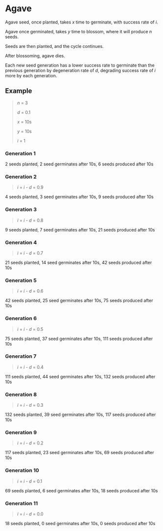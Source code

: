 # Agave

Agave seed, once planted, takes _x_ time to germinate, with success rate of _i_.

Agave once germinated, takes _y_ time to blossom, where it will produce _n_ seeds.

Seeds are then planted, and the cycle continues.

After blossoming, agave dies.

Each new seed generation has a lower success rate to germinate than the previous generation by degeneration rate of _d_, degrading success rate of _i_ more by each generation.

## Example

> _n_ = 3
>
> _d_ = 0.1
>
> _x_ = 10s
>
> _y_ = 10s
>
> _i_ = 1

### Generation 1

2 seeds planted, 2 seed germinates after 10s, 6 seeds produced after 10s

### Generation 2

> _i_ = _i_ - _d_ = 0.9

4 seeds planted, 3 seed germinates after 10s, 9 seeds produced after 10s

### Generation 3

> _i_ = _i_ - _d_ = 0.8

9 seeds planted, 7 seed germinates after 10s, 21 seeds produced after 10s

### Generation 4

> _i_ = _i_ - _d_ = 0.7

21 seeds planted, 14 seed germinates after 10s, 42 seeds produced after 10s

### Generation 5

> _i_ = _i_ - _d_ = 0.6

42 seeds planted, 25 seed germinates after 10s, 75 seeds produced after 10s

### Generation 6

> _i_ = _i_ - _d_ = 0.5

75 seeds planted, 37 seed germinates after 10s, 111 seeds produced after 10s

### Generation 7

> _i_ = _i_ - _d_ = 0.4

111 seeds planted, 44 seed germinates after 10s, 132 seeds produced after 10s 

### Generation 8

> _i_ = _i_ - _d_ = 0.3

132 seeds planted, 39 seed germinates after 10s, 117 seeds produced after 10s

### Generation 9

> _i_ = _i_ - _d_ = 0.2

117 seeds planted, 23 seed germinates after 10s, 69 seeds produced after 10s

### Generation 10

> _i_ = _i_ - _d_ = 0.1

69 seeds planted, 6 seed germinates after 10s, 18 seeds produced after 10s

### Generation 11

> _i_ = _i_ - _d_ = 0.0

18 seeds planted, 0 seed germinates after 10s, 0 seeds produced after 10s